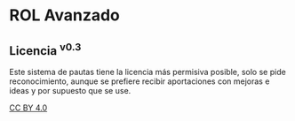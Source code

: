 # ROL Avanzado
## Licencia <sup>v0.3</sup>

Este sistema de pautas tiene la licencia más permisiva posible, solo se pide reconocimiento, aunque se prefiere recibir aportaciones con mejoras e ideas y por supuesto que se use.

[CC BY 4.0](https://creativecommons.org/licenses/by/4.0/)
